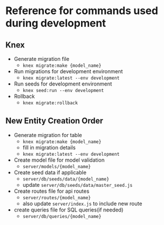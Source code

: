 # Reference for commands used during development

## Knex
- Generate migration file
    - `knex migrate:make {model_name}`
- Run migrations for development environment
    - `knex migrate:latest --env development`
- Run seeds for development environment
    - `knex seed:run --env development`
- Rollback
    - `knex migrate:rollback`

## New Entity Creation Order
- Generate migration for table
    - `knex migrate:make {model_name}`
    - fill in migration details
    - `knex migrate:latest --env development`
- Create model file for model validation
    - `server/models/{model_name}`
- Create seed data if applicable
    - `server/db/seeds/data/{model_name}`
    - update `server/db/seeds/data/master_seed.js`
- Create routes file for api routes
    - `server/routes/{model_name}`
    - also update `server/index.js` to include new route
- create queries file for SQL queries(if needed)
    - `server/db/queries/{model_name}`

